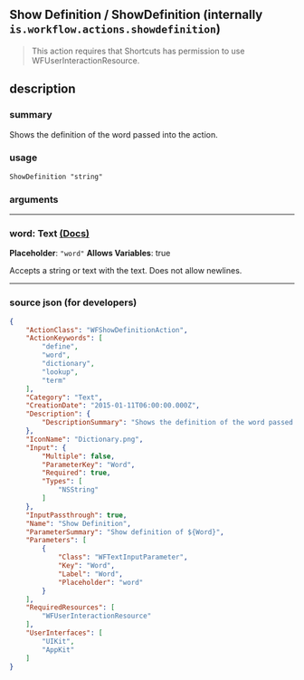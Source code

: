 
## Show Definition / ShowDefinition (internally `is.workflow.actions.showdefinition`)

> This action requires that Shortcuts has permission to use WFUserInteractionResource.


## description

### summary

Shows the definition of the word passed into the action.


### usage
```
ShowDefinition "string"
```

### arguments

---

### word: Text [(Docs)](https://pfgithub.github.io/shortcutslang/gettingstarted#text-field)
**Placeholder**: `"word"`
**Allows Variables**: true



Accepts a string 
or text
with the text. Does not allow newlines.

---

### source json (for developers)

```json
{
	"ActionClass": "WFShowDefinitionAction",
	"ActionKeywords": [
		"define",
		"word",
		"dictionary",
		"lookup",
		"term"
	],
	"Category": "Text",
	"CreationDate": "2015-01-11T06:00:00.000Z",
	"Description": {
		"DescriptionSummary": "Shows the definition of the word passed into the action."
	},
	"IconName": "Dictionary.png",
	"Input": {
		"Multiple": false,
		"ParameterKey": "Word",
		"Required": true,
		"Types": [
			"NSString"
		]
	},
	"InputPassthrough": true,
	"Name": "Show Definition",
	"ParameterSummary": "Show definition of ${Word}",
	"Parameters": [
		{
			"Class": "WFTextInputParameter",
			"Key": "Word",
			"Label": "Word",
			"Placeholder": "word"
		}
	],
	"RequiredResources": [
		"WFUserInteractionResource"
	],
	"UserInterfaces": [
		"UIKit",
		"AppKit"
	]
}
```
